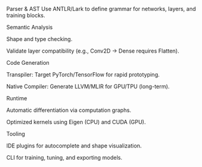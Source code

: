 Parser & AST
Use ANTLR/Lark to define grammar for networks, layers, and training blocks.



Semantic Analysis

Shape and type checking.

Validate layer compatibility (e.g., Conv2D → Dense requires Flatten).



Code Generation

Transpiler: Target PyTorch/TensorFlow for rapid prototyping.

Native Compiler: Generate LLVM/MLIR for GPU/TPU (long-term).




Runtime

Automatic differentiation via computation graphs.

Optimized kernels using Eigen (CPU) and CUDA (GPU).




Tooling

IDE plugins for autocomplete and shape visualization.

CLI for training, tuning, and exporting models.

